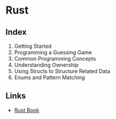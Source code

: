 # Rust

## Index
1. Getting Started
2. Programming a Guessing Game
3. Common Programming Concepts
4. Understanding Ownership
5. Using Structs to Structure Related Data
6. Enums and Pattern Matching

## Links
- [Rust Book](https://doc.rust-lang.org/book/)
